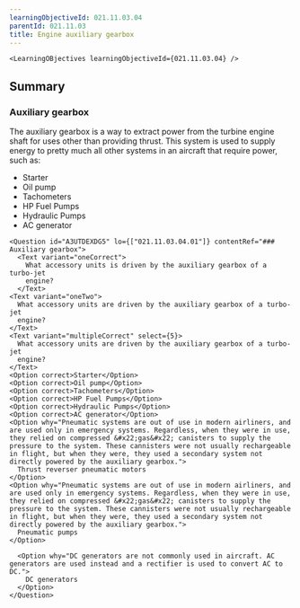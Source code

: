 ```yaml
---
learningObjectiveId: 021.11.03.04
parentId: 021.11.03
title: Engine auxiliary gearbox
---
```


```tsx eval
<LearningOBjectives learningObjectiveId={021.11.03.04} />
```

## Summary

### Auxiliary gearbox

The auxiliary gearbox is a way to extract power from the turbine engine shaft
for uses other than providing thrust. This system is used to supply energy to
pretty much all other systems in an aircraft that require power, such as:

- Starter
- Oil pump
- Tachometers
- HP Fuel Pumps
- Hydraulic Pumps
- AC generator

```tsx
<Question id="A3UTDEXDG5" lo={["021.11.03.04.01"]} contentRef="### Auxiliary gearbox">
  <Text variant="oneCorrect">
    What accessory units is driven by the auxiliary gearbox of a turbo-jet
    engine?
  </Text>
<Text variant="oneTwo">
  What accessory units are driven by the auxiliary gearbox of a turbo-jet
  engine?
</Text>
<Text variant="multipleCorrect" select={5}>
  What accessory units are driven by the auxiliary gearbox of a turbo-jet
  engine?
</Text>
<Option correct>Starter</Option>
<Option correct>Oil pump</Option>
<Option correct>Tachometers</Option>
<Option correct>HP Fuel Pumps</Option>
<Option correct>Hydraulic Pumps</Option>
<Option correct>AC generator</Option>
<Option why="Pneumatic systems are out of use in modern airliners, and are used only in emergency systems. Regardless, when they were in use, they relied on compressed &#x22;gas&#x22; canisters to supply the pressure to the system. These cannisters were not usually rechargeable  in flight, but when they were, they used a secondary system not directly powered by the auxiliary gearbox.">
  Thrust reverser pneumatic motors
</Option>
<Option why="Pneumatic systems are out of use in modern airliners, and are used only in emergency systems. Regardless, when they were in use, they relied on compressed &#x22;gas&#x22; canisters to supply the pressure to the system. These cannisters were not usually rechargeable  in flight, but when they were, they used a secondary system not directly powered by the auxiliary gearbox.">
  Pneumatic pumps
</Option>

  <Option why="DC generators are not commonly used in aircraft. AC generators are used instead and a rectifier is used to convert AC to DC.">
    DC generators
  </Option>
</Question>
```
